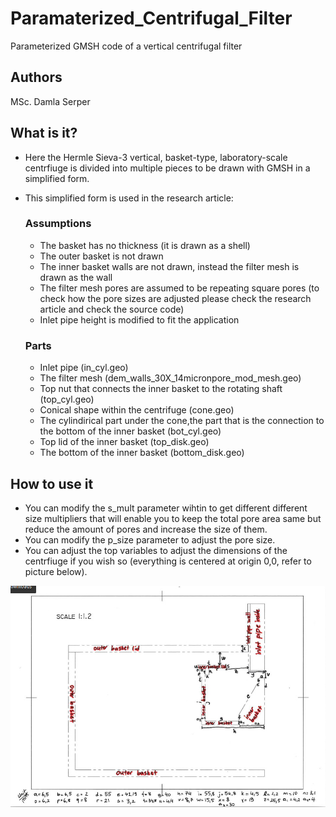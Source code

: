 # Paramaterized_Centrifugal_Filter
Parameterized GMSH code of a vertical centrifugal filter

## Authors
MSc. Damla Serper

## What is it?
- Here the Hermle Sieva-3 vertical, basket-type, laboratory-scale centrfiuge is divided into multiple pieces to be drawn with GMSH in a simplified form.
- This simplified form is used in the research article: 

  ### Assumptions
    - The basket has no thickness (it is drawn as a shell)
    - The outer basket is not drawn
    - The inner basket walls are not drawn, instead the filter mesh is drawn as the wall
    - The filter mesh pores are assumed to be repeating square pores (to check how the pore sizes are adjusted please check the research article and check the source code)
    - Inlet pipe height is modified to fit the application
  
  ### Parts
    - Inlet pipe (in_cyl.geo)
    - The filter mesh (dem_walls_30X_14micronpore_mod_mesh.geo)
    - Top nut that connects the inner basket to the rotating shaft (top_cyl.geo)
    - Conical shape within the centrifuge (cone.geo)
    - The cylindirical part under the cone,the part that is the connection to the bottom of the inner basket (bot_cyl.geo)
    - Top lid of the inner basket (top_disk.geo)
    - The bottom of the inner basket (bottom_disk.geo)

## How to use it
  - You can modify the s_mult parameter wihtin to get different different size multipliers that will enable you to keep the total pore area same but reduce the amount of pores and increase the size of them.
  - You can modify the p_size parameter to adjust the pore size.
  - You can adjust the top variables to adjust the dimensions of the centrfiuge if you wish so (everything is centered at origin 0,0, refer to picture below).

![drawings](drawings.jpg)
